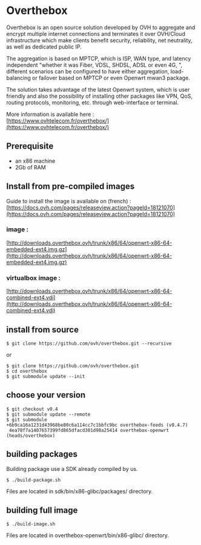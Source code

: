 # Overthebox

Overthebox is an open source solution developed by OVH to aggregate and encrypt multiple internet connections and terminates it over OVH/Cloud infrastructure which make clients benefit security, reliability, net neutrality, as well as dedicated public IP.

The aggregation is based on MPTCP, which is ISP, WAN type, and latency independent "whether it was Fiber, VDSL, SHDSL, ADSL or even 4G, ", different scenarios can be configured to have either aggregation, load-balancing or failover based on MPTCP or even Openwrt mwan3 package.

The solution takes advantage of the latest Openwrt system, which is user friendly and also the possibility of installing other packages like VPN, QoS, routing protocols, monitoring, etc. through web-interface or terminal.


More information is available here :
[https://www.ovhtelecom.fr/overthebox/](https://www.ovhtelecom.fr/overthebox/)


## Prerequisite

* an x86 machine
* 2Gb of RAM


## Install from pre-compiled images

Guide to install the image is available on (french) :
[https://docs.ovh.com/pages/releaseview.action?pageId=18121070](https://docs.ovh.com/pages/releaseview.action?pageId=18121070)


### image :
[http://downloads.overthebox.ovh/trunk/x86/64/openwrt-x86-64-embedded-ext4.img.gz](http://downloads.overthebox.ovh/trunk/x86/64/openwrt-x86-64-embedded-ext4.img.gz)


### virtualbox image :
[http://downloads.overthebox.ovh/trunk/x86/64/openwrt-x86-64-combined-ext4.vdi](http://downloads.overthebox.ovh/trunk/x86/64/openwrt-x86-64-combined-ext4.vdi)


## install from source

```shell
$ git clone https://github.com/ovh/overthebox.git --recursive
```

or

```shell
$ git clone https://github.com/ovh/overthebox.git
$ cd overthebox
$ git submodule update --init
```


## choose your version

```shell
$ git checkout v0.4
$ git submodule update --remote
$ git submodule
+6b9ca16a1231d43968be80c6a114cc7c1bbfc9bc overthebox-feeds (v0.4.7)
 4ea78f7a1407657399fd865dfacd301d98a25414 overthebox-openwrt (heads/overthebox)
```

## building packages

Building package use a SDK already compiled by us.
```shell
$ ./build-package.sh
```
Files are located in sdk/bin/x86-glibc/packages/ directory.

## building full image

```shell
$ ./build-image.sh
```
Files are located in overthebox-openwrt/bin/x86-glibc/ directory.
